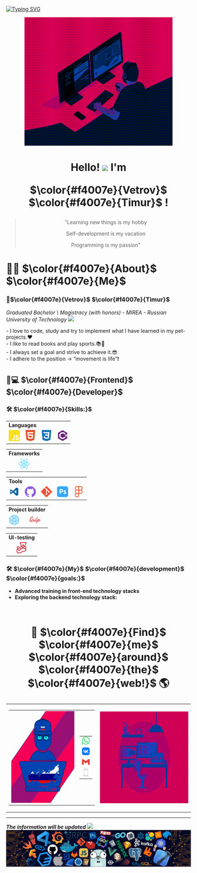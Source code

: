 [![Typing SVG](https://readme-typing-svg.herokuapp.com?font=Fira+Code&size=24&pause=1000&color=F4007E&random=false&width=435&lines=Welcome+to+my+profile+GitHub)](https://git.io/typing-svg)

<div align="center">
  <img alt="GIF" src="./gif/codeTest.gif" width="80%" height="350" />
</div>

<h1 align="center">
  Hello! 
  <img src="https://raw.githubusercontent.com/MartinHeinz/MartinHeinz/master/wave.gif" width="30px"> 
  I'm 
  <span>
  
  $\color{#f4007e}{Vetrov}$ $\color{#f4007e}{Timur}$ 
  </span>!
</h1>




<blockquote align="center">
  <p>"Learning new things is my hobby</p>
  <p>Self-development is my vacation</p>
  <p>Programming is my passion"</p>
</blockquote>


# 🙋‍♂️<span> $\color{#f4007e}{About}$ $\color{#f4007e}{Me}$</span>

### 🚀<span>$\color{#f4007e}{Vetrov}$ $\color{#f4007e}{Timur}$</span>  
*Graduated Bachelor \ Magistracy (with honors) - MIREA - Russian University of Technology* <img src="https://emoji.slack-edge.com/T0172CCPGUW/party-blob/d7253707fa13e9ee.gif" width="30"/>
<div>
    <p style="margin: 0"> - I love to code, study and try to implement what I have learned in my pet-projects.❤️ </p>
    <p style="margin: 0"> - I like to read books and play sports.📚💪</p>
    <p style="margin: 0"> - I always set a goal and strive to achieve it.😎 </p>
    <p style="margin: 0; margin-bottom: 25px"> - I adhere to the position → “movement is life”❗ </p>
</div>

## <span >👨💻 $\color{#f4007e}{Frontend}$ $\color{#f4007e}{Developer}$ </span>

### 🛠️ <span>**$\color{#f4007e}{Skills:}$**</span>


<table>
  <tr>
    <td colspan="4">
      <b>Languages</b>
    </td>
  </tr>
  <tr>
    <td>
      <img src="./img/icons/Languages/javascript.png" width="30px" />
    </td>
    <td>
      <img src="./img/icons/Languages/html5.png" width="30px" />
    </td>
    <td>
      <img src="./img/icons/Languages/css3.png" width="30px" />
    </td>
    <td>
      <img src="./img/icons/Languages/csharp-plain.png" width="30px" />
    </td>
  </tr>
</table>
<table>
  <tr>
    <td>
      <b>Frameworks</b>
    </td>
  </tr>
  <tr>
    <td align="center">
      <img src="./img/icons/Frameworks/react.png" width="30px" />
    </td>
  </tr>
</table>
<table>
  <tr>
    <td colspan="5"><b>Tools</b></td>
  </tr>
  <tr>
    <td>
      <img src="./img/icons/Tools/vs-code-logo-microsoft-svgrepo-com.png" width="30px" />
    </td>
    <td>
      <img src="./img/icons/Tools/github.png" width="30px" />
    </td>
    <td>
      <img src="./img/icons/Tools/git.png" width="30px" />
    </td>
    <td>
      <img src="./img/icons/Tools/adobephotoshop.png" width="30px" />
    </td>
    <td>
      <img src="./img/icons/Tools/figma.png" width="30px" />
    </td>
  </tr>
</table>
<table>
  <tr>
    <td colspan="2">
      <b>Project builder</b>
    </td>
  </tr>
  <tr>
    <td>
      <img src="./img/icons/ProjectBuilder/webpack.png" width="30px" />
    </td>
    <td>
      <img src="./img/icons/ProjectBuilder/gulp.png" width="30px" />
    </td>
  </tr>
</table>
<table>
  <tr>
    <td><b>UI-testing</b></td>
  </tr>
  <tr>
    <td align="center">
      <img src="./img/icons/UI-testing/jest.png" width="30px" />
    </td>
  </tr>
</table>

### 🛠️ <span>$\color{#f4007e}{My}$ $\color{#f4007e}{development}$ $\color{#f4007e}{goals:}$</span> 

- **Advanced training in front-end technology stacks**
- **Exploring the backend technology stack:**
<br>

<h1 align="center">
  <span>
  
  🔎 $\color{#f4007e}{Find}$ $\color{#f4007e}{me}$ $\color{#f4007e}{around}$ $\color{#f4007e}{the}$ $\color{#f4007e}{web!}$ 🌎 
  </span>
</h1>
<table align="center" width="100%">
  <tr>
    <td align="center">
      <table align="center" width="100%">
        <tr>
          <td align="center">
            <!-- <img width="250" height="250" src="./img/DeveloperFront.webp"> -->
            <img width="250" height="250" src="./img/S600xU_2x.png">
          </td>
          <td align="center">
            <table align="center" width="100%">
              <tr>
                <td align="center">
                  <a href="">
                    <img src="./img/icons/Contacts/whatsapp.png" width="30px" />
                  </a>
                </td>
              </tr>
              <tr>
                <td align="center">
                  <a href="">
                    <img src="./img/icons/Contacts/vk.png" width="30px" />
                  </a>
                </td>
              </tr>
              <tr>
                <td align="center">
                  <a href="https://twitter.com/">
                    <img src="./img/icons/Contacts/gmail.png" width="30px" />
                  </a>
                </td>
              </tr>
              <tr>
                <td align="center">
                  <a href="https://www.instagram.com/">
                    <img src="./img/icons/Contacts/phone_rudjosz71r98.png" width="30px" />
                  </a>
                </td>
              </tr>
            </table>
          </td>
        </tr>
      </table>
    </td>
    <td align="center">
      <img width="350" height="250" src="./gif/workspace.gif">
    </td>
  </tr>
</table>
<hr>

***The information will be updated***
<img src="https://emoji.slack-edge.com/T0172CCPGUW/party-blob/d7253707fa13e9ee.gif" width="30"/>
<img src="./img/footer.webp">


